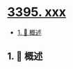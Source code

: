 # [3395. xxx](https://github.com/Tdahuyou/TNotes.leetcode/tree/main/notes/3395.%20xxx)

<!-- region:toc -->

- [1. 📝 概述](#1--概述)

<!-- endregion:toc -->

## 1. 📝 概述
